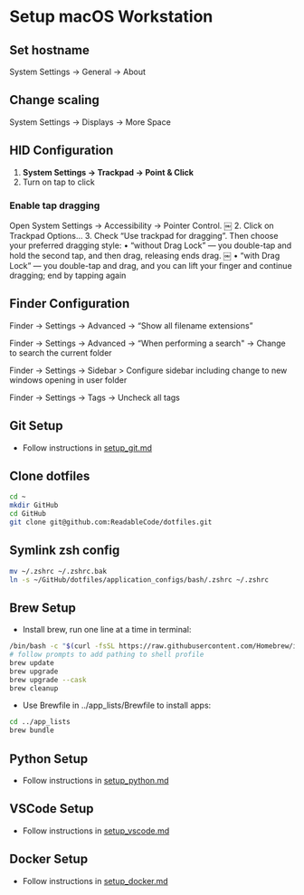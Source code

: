 # Setup macOS Workstation

## Set hostname

System Settings → General → About

## Change scaling

System Settings → Displays → More Space

## HID Configuration

1. **System Settings → Trackpad → Point & Click**  
2. Turn on tap to click

### Enable tap dragging

Open System Settings → Accessibility → Pointer Control.  ￼
 2. Click on Trackpad Options…
 3. Check “Use trackpad for dragging”. Then choose your preferred dragging style:
 • “without Drag Lock” — you double-tap and hold the second tap, and then drag, releasing ends drag.  ￼
 • “with Drag Lock” — you double-tap and drag, and you can lift your finger and continue dragging; end by tapping again

## Finder Configuration

Finder → Settings → Advanced → “Show all filename extensions”

Finder → Settings → Advanced → “When performing a search" → Change to search the current folder

Finder → Settings → Sidebar > Configure sidebar including change to new windows opening in user folder

Finder → Settings → Tags → Uncheck all tags

## Git Setup

* Follow instructions in [setup_git.md](./setup_git.md)

## Clone dotfiles

```bash
cd ~
mkdir GitHub
cd GitHub
git clone git@github.com:ReadableCode/dotfiles.git
```

## Symlink zsh config

```bash
mv ~/.zshrc ~/.zshrc.bak
ln -s ~/GitHub/dotfiles/application_configs/bash/.zshrc ~/.zshrc
```

## Brew Setup

* Install brew, run one line at a time in terminal:

```bash
/bin/bash -c "$(curl -fsSL https://raw.githubusercontent.com/Homebrew/install/HEAD/install.sh)"
# follow prompts to add pathing to shell profile
brew update
brew upgrade
brew upgrade --cask
brew cleanup
```

* Use Brewfile in ../app_lists/Brewfile to install apps:

```bash
cd ../app_lists
brew bundle
```

## Python Setup

* Follow instructions in [setup_python.md](./setup_python.md)

## VSCode Setup

* Follow instructions in [setup_vscode.md](./setup_vscode.md)

## Docker Setup

* Follow instructions in [setup_docker.md](./setup_docker.md)
